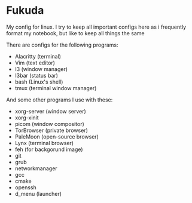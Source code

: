# Fukuda

My config for linux. I try to keep all important configs here as i frequently format my notebook, but like to keep all things the same

There are configs for the following programs:

* Alacritty (terminal)
* Vim (text editor)
* I3 (window manager)
* I3bar (status bar)
* bash (Linux's shell)
* tmux (terminal window manager)

And some other programs I use with these:

* xorg-server (window server)
* xorg-xinit
* picom (window compositor)
* TorBrowser (private browser)
* PaleMoon (open-source browser)
* Lynx (terminal browser)
* feh (for backgorund image)
* git
* grub
* networkmanager
* gcc
* cmake
* openssh
* d_menu (launcher)

